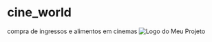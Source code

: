 # cine_world

compra de ingressos e alimentos em cinemas
![Logo do Meu Projeto](./images/logo.png)

